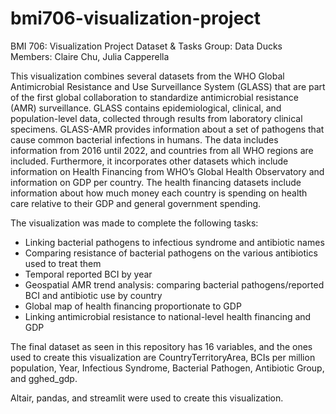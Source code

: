 # bmi706-visualization-project

BMI 706: Visualization Project Dataset & Tasks
Group: Data Ducks
Members: Claire Chu, Julia Capperella

This visualization combines several datasets from the WHO Global Antimicrobial Resistance and Use Surveillance System (GLASS) that are part of the first global collaboration to standardize antimicrobial resistance (AMR) surveillance. GLASS contains epidemiological, clinical, and population-level data, collected through results from laboratory clinical specimens. GLASS-AMR provides information about a set of pathogens that cause common bacterial infections in humans. The data includes information from 2016 until 2022, and countries from all WHO regions are included. Furthermore, it incorporates other datasets which include information on Health Financing from WHO’s Global Health Observatory and information on GDP per country. The health financing datasets  include information about how much money each country is spending on health care relative to their GDP and general government spending.

The visualization was made to complete the following tasks:
- Linking bacterial pathogens to infectious syndrome and antibiotic names
- Comparing resistance of bacterial pathogens on the various antibiotics used to treat them
- Temporal reported BCI by year
- Geospatial AMR trend analysis: comparing bacterial pathogens/reported BCI and antibiotic use by country
- Global map of health financing proportionate to GDP
- Linking antimicrobial resistance to national-level health financing and GDP

The final dataset as seen in this repository has 16 variables, and the ones used to create this visualization are CountryTerritoryArea, BCIs per million population, Year, Infectious Syndrome, Bacterial Pathogen, Antibiotic Group, and gghed_gdp.

Altair, pandas, and streamlit were used to create this visualization.
